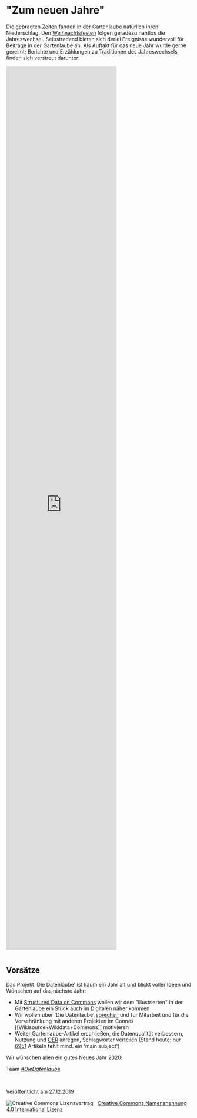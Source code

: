# "Zum neuen Jahre"

Die [geprägten Zeiten](https://de.wikipedia.org/wiki/Gepr%C3%A4gte_Zeiten) fanden in der Gartenlaube natürlich ihren Niederschlag. Den [Weihnachtsfesten](https://diedatenlaube.github.io/weihnachtliche_Gartenlaube) folgen geradezu nahtlos die Jahreswechsel. Selbstredend bieten sich derlei Ereignisse wundervoll für Beiträge in der Gartenlaube an. Als Auftakt für das neue Jahr wurde gerne gereimt; Berichte und Erzählungen zu Traditionen des Jahreswechsels finden sich verstreut darunter:

<!-- w.wiki/EW$ -->

<iframe style="width: 300px; height: 60vh; border: none; margin-bottom:14px;" src="https://query.wikidata.org/embed.html#SELECT%20DISTINCT%20%3FDie_Gartenlaube%20%3FDie_GartenlaubeLabel_%20%3Ferscheinungsjahr%20%3FgenreLabel%20(GROUP_CONCAT(%3FschlagwortLabel%3B%20SEPARATOR%20%3D%20%22%2C%20%22)%20AS%20%3FzentralesThema)%20WHERE%20%7B%0A%20%20%3FDie_Gartenlaube%20wdt%3AP1433%20wd%3AQ655617%3B%0A%20%20%20%20rdfs%3Alabel%20%3FDie_GartenlaubeLabel_%3B%0A%20%20%20%20wdt%3AP577%20%3Fpubdate.%0A%20%20BIND(YEAR(%3Fpubdate)%20AS%20%3Ferscheinungsjahr)%0A%20%20OPTIONAL%20%7B%0A%20%20%20%20%3FDie_Gartenlaube%20wdt%3AP921%20%3Fschlagwort.%0A%20%20%20%20%3Fschlagwort%20rdfs%3Alabel%20%3FschlagwortLabel.%0A%20%20%20%20FILTER((LANG(%3FschlagwortLabel))%20%3D%20%22de%22)%0A%20%20%7D%0A%20%20OPTIONAL%20%7B%20%3FDie_Gartenlaube%20wdt%3AP136%20%3Fgenre.%20%7D%0A%20%20FILTER(REGEX(%3FDie_GartenlaubeLabel_%2C%20%22Jahreswechsel%7CNeujahr%7Cneue.*Jahr%7CJahresend.*%7CSylvester%22%40de))%0A%20%20FILTER((LANG(%3FDie_GartenlaubeLabel_))%20%3D%20%22de%22)%0A%20%20SERVICE%20wikibase%3Alabel%20%7B%20bd%3AserviceParam%20wikibase%3Alanguage%20%22%5BAUTO_LANGUAGE%5D%2Cen%22.%20%7D%0A%7D%0AGROUP%20BY%20%3FDie_Gartenlaube%20%3FDie_GartenlaubeLabel_%20%3Ferscheinungsjahr%20%3FgenreLabel%0AORDER%20BY%20(%3Ferscheinungsjahr)" referrerpolicy="origin" sandbox="allow-scripts allow-same-origin allow-popups"></iframe>

## Vorsätze

Das Projekt 'Die Datenlaube' ist kaum ein Jahr alt und blickt voller Ideen und Wünschen auf das nächste Jahr:

* Mit [Structured Data on Commons](https://commons.wikimedia.org/wiki/Commons:Structured_data) wollen wir dem "Illustrierten" in der Gartenlaube ein Stück auch im Digitalen näher kommen
* Wir wollen über 'Die Datenlaube' [sprechen](abstract_datenlaube_dbt20.html) und für Mitarbeit und für die Verschränkung mit anderen Projekten im Connex [[Wikisource+Wikidata+Commons]] motivieren
* Weiter Gartenlaube-Artikel erschließen, die Datenqualität verbessern, Nutzung und [OER](https://de.wikisource.org/wiki/Wikisource:OER) anregen, Schlagworter verteilen (Stand heute: nur [6951](http://w.wiki/43s) Artikeln fehlt mind. ein 'main subject')

Wir wünschen allen ein gutes Neues Jahr 2020!

Team [<em>#DieDatenlaube</em>](https://diedatenlaube.github.io/die_datenlaube_der_gartenlaube)

<p>&nbsp;</p>
<p>Veröffentlicht am 27.12.2019</p>
<img alt="Creative Commons Lizenzvertrag" style="border-width:0" src="https://i.creativecommons.org/l/by/4.0/80x15.png" />&nbsp;&nbsp;&nbsp;<a rel="license" href="http://creativecommons.org/licenses/by/4.0/">Creative Commons Namensnennung 4.0 International Lizenz</a> <a rel="license" href="http://creativecommons.org/licenses/by/4.0/">

